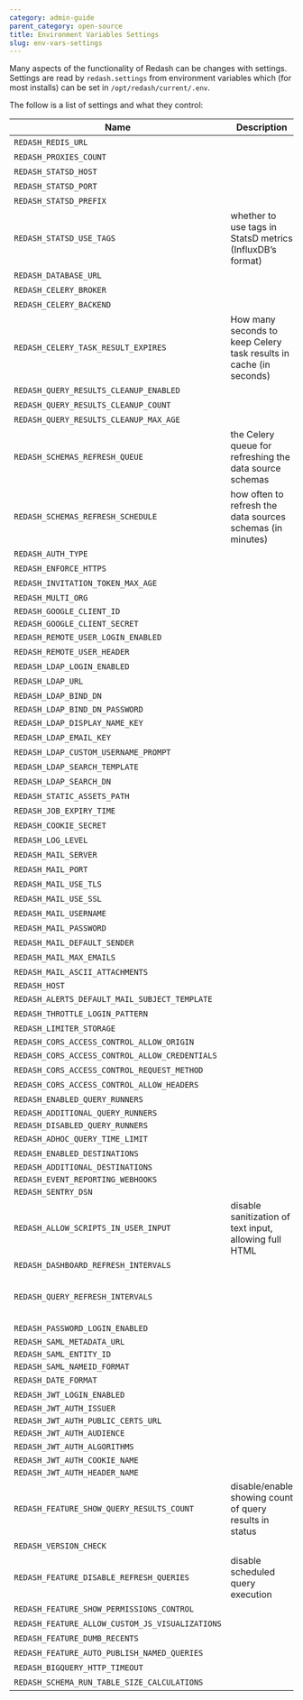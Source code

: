 ```yaml
---
category: admin-guide
parent_category: open-source
title: Environment Variables Settings
slug: env-vars-settings
---
```


Many aspects of the functionality of Redash can be changes with settings. Settings are read by `redash.settings` from environment variables which (for most installs) can be set in `/opt/redash/current/.env`.

The follow is a list of settings and what they control:

| Name                                            | Description                                                        | Default Value                                                                                                                              |
| ----------------------------------------------- | ------------------------------------------------------------------ | ------------------------------------------------------------------------------------------------------------------------------------------ |
| `REDASH_REDIS_URL`                              |                                                                    | “redis://localhost:6379/0”                                                                                                                 |
| `REDASH_PROXIES_COUNT`                          |                                                                    | 1                                                                                                                                          |
| `REDASH_STATSD_HOST`                            |                                                                    | 127.0.0.1                                                                                                                                  |
| `REDASH_STATSD_PORT`                            |                                                                    | 8125                                                                                                                                       |
| `REDASH_STATSD_PREFIX`                          |                                                                    | redash                                                                                                                                     |
| `REDASH_STATSD_USE_TAGS`                        | whether to use tags in StatsD metrics (InfluxDB’s format)          | false                                                                                                                                      |
| `REDASH_DATABASE_URL`                           |                                                                    | postgresql://postgres                                                                                                                      |
| `REDASH_CELERY_BROKER`                          |                                                                    | REDIS_URL                                                                                                                                  |
| `REDASH_CELERY_BACKEND`                         |                                                                    | CELERY_BROKER                                                                                                                              |
| `REDASH_CELERY_TASK_RESULT_EXPIRES`             | How many seconds to keep Celery task results in cache (in seconds) | 3600 \* 4                                                                                                                                  |
| `REDASH_QUERY_RESULTS_CLEANUP_ENABLED`          |                                                                    | true                                                                                                                                       |
| `REDASH_QUERY_RESULTS_CLEANUP_COUNT`            |                                                                    | 100                                                                                                                                        |
| `REDASH_QUERY_RESULTS_CLEANUP_MAX_AGE`          |                                                                    | 7                                                                                                                                          |
| `REDASH_SCHEMAS_REFRESH_QUEUE`                  | the Celery queue for refreshing the data source schemas            | celery                                                                                                                                     |
| `REDASH_SCHEMAS_REFRESH_SCHEDULE`               | how often to refresh the data sources schemas (in minutes)         | 30                                                                                                                                         |
| `REDASH_AUTH_TYPE`                              |                                                                    | api_key                                                                                                                                    |
| `REDASH_ENFORCE_HTTPS`                          |                                                                    | false                                                                                                                                      |
| `REDASH_INVITATION_TOKEN_MAX_AGE`               |                                                                    | 60 _ 60 _ 24 \* 7                                                                                                                          |
| `REDASH_MULTI_ORG`                              |                                                                    | false                                                                                                                                      |
| `REDASH_GOOGLE_CLIENT_ID`                       |                                                                    |                                                                                                                                            |
| `REDASH_GOOGLE_CLIENT_SECRET`                   |                                                                    |                                                                                                                                            |
| `REDASH_REMOTE_USER_LOGIN_ENABLED`              |                                                                    | false                                                                                                                                      |
| `REDASH_REMOTE_USER_HEADER`                     |                                                                    | X-Forwarded-Remote-User                                                                                                                    |
| `REDASH_LDAP_LOGIN_ENABLED`                     |                                                                    | false                                                                                                                                      |
| `REDASH_LDAP_URL`                               |                                                                    | None                                                                                                                                       |
| `REDASH_LDAP_BIND_DN`                           |                                                                    | None                                                                                                                                       |
| `REDASH_LDAP_BIND_DN_PASSWORD`                  |                                                                    |                                                                                                                                            |
| `REDASH_LDAP_DISPLAY_NAME_KEY`                  |                                                                    | displayName                                                                                                                                |
| `REDASH_LDAP_EMAIL_KEY`                         |                                                                    | mail                                                                                                                                       |
| `REDASH_LDAP_CUSTOM_USERNAME_PROMPT`            |                                                                    | LDAP/AD/SSO username:                                                                                                                      |
| `REDASH_LDAP_SEARCH_TEMPLATE`                   |                                                                    | (cn=%(username)s)                                                                                                                          |
| `REDASH_LDAP_SEARCH_DN`                         |                                                                    | REDASH_SEARCH_DN                                                                                                                           |
| `REDASH_STATIC_ASSETS_PATH`                     |                                                                    | ”../client/dist/”                                                                                                                          |
| `REDASH_JOB_EXPIRY_TIME`                        |                                                                    | 3600 \* 12                                                                                                                                 |
| `REDASH_COOKIE_SECRET`                          |                                                                    | c292a0a3aa32397cdb050e233733900f                                                                                                           |
| `REDASH_LOG_LEVEL`                              |                                                                    | INFO                                                                                                                                       |
| `REDASH_MAIL_SERVER`                            |                                                                    | localhost                                                                                                                                  |
| `REDASH_MAIL_PORT`                              |                                                                    | 25                                                                                                                                         |
| `REDASH_MAIL_USE_TLS`                           |                                                                    | false                                                                                                                                      |
| `REDASH_MAIL_USE_SSL`                           |                                                                    | false                                                                                                                                      |
| `REDASH_MAIL_USERNAME`                          |                                                                    | None                                                                                                                                       |
| `REDASH_MAIL_PASSWORD`                          |                                                                    | None                                                                                                                                       |
| `REDASH_MAIL_DEFAULT_SENDER`                    |                                                                    | None                                                                                                                                       |
| `REDASH_MAIL_MAX_EMAILS`                        |                                                                    | None                                                                                                                                       |
| `REDASH_MAIL_ASCII_ATTACHMENTS`                 |                                                                    | false                                                                                                                                      |
| `REDASH_HOST`                                   |                                                                    |                                                                                                                                            |
| `REDASH_ALERTS_DEFAULT_MAIL_SUBJECT_TEMPLATE`   |                                                                    | ({state}) {alert_name}                                                                                                                     |
| `REDASH_THROTTLE_LOGIN_PATTERN`                 |                                                                    | 50/hour                                                                                                                                    |
| `REDASH_LIMITER_STORAGE`                        |                                                                    | REDIS_URL                                                                                                                                  |
| `REDASH_CORS_ACCESS_CONTROL_ALLOW_ORIGIN`       |                                                                    |                                                                                                                                            |
| `REDASH_CORS_ACCESS_CONTROL_ALLOW_CREDENTIALS`  |                                                                    | false                                                                                                                                      |
| `REDASH_CORS_ACCESS_CONTROL_REQUEST_METHOD`     |                                                                    | GET, POST, PUT                                                                                                                             |
| `REDASH_CORS_ACCESS_CONTROL_ALLOW_HEADERS`      |                                                                    | Content-Type                                                                                                                               |
| `REDASH_ENABLED_QUERY_RUNNERS`                  |                                                                    | ”,”.join(default_query_runners)                                                                                                            |
| `REDASH_ADDITIONAL_QUERY_RUNNERS`               |                                                                    |                                                                                                                                            |
| `REDASH_DISABLED_QUERY_RUNNERS`                 |                                                                    |                                                                                                                                            |
| `REDASH_ADHOC_QUERY_TIME_LIMIT`                 |                                                                    | None                                                                                                                                       |
| `REDASH_ENABLED_DESTINATIONS`                   |                                                                    | ”,”.join(default_destinations)                                                                                                             |
| `REDASH_ADDITIONAL_DESTINATIONS`                |                                                                    |                                                                                                                                            |
| `REDASH_EVENT_REPORTING_WEBHOOKS`               |                                                                    |                                                                                                                                            |
| `REDASH_SENTRY_DSN`                             |                                                                    |                                                                                                                                            |
| `REDASH_ALLOW_SCRIPTS_IN_USER_INPUT`            | disable sanitization of text input, allowing full HTML             | false                                                                                                                                      |
| `REDASH_DASHBOARD_REFRESH_INTERVALS`            |                                                                    | 60,300,600,1800,3600,43200,86400                                                                                                           |
| `REDASH_QUERY_REFRESH_INTERVALS`                |                                                                    | 60, 300, 600, 900, 1800, 3600, 7200, 10800, 14400, 18000, 21600, 25200, 28800, 32400, 36000, 39600, 43200, 86400, 604800, 1209600, 2592000 |
| `REDASH_PASSWORD_LOGIN_ENABLED`                 |                                                                    | true                                                                                                                                       |
| `REDASH_SAML_METADATA_URL`                      |                                                                    |                                                                                                                                            |
| `REDASH_SAML_ENTITY_ID`                         |                                                                    |                                                                                                                                            |
| `REDASH_SAML_NAMEID_FORMAT`                     |                                                                    |                                                                                                                                            |
| `REDASH_DATE_FORMAT`                            |                                                                    | DD/MM/YY                                                                                                                                   |
| `REDASH_JWT_LOGIN_ENABLED`                      |                                                                    | false                                                                                                                                      |
| `REDASH_JWT_AUTH_ISSUER`                        |                                                                    |                                                                                                                                            |
| `REDASH_JWT_AUTH_PUBLIC_CERTS_URL`              |                                                                    |                                                                                                                                            |
| `REDASH_JWT_AUTH_AUDIENCE`                      |                                                                    |                                                                                                                                            |
| `REDASH_JWT_AUTH_ALGORITHMS`                    |                                                                    | HS256,RS256,ES256                                                                                                                          |
| `REDASH_JWT_AUTH_COOKIE_NAME`                   |                                                                    |                                                                                                                                            |
| `REDASH_JWT_AUTH_HEADER_NAME`                   |                                                                    |                                                                                                                                            |
| `REDASH_FEATURE_SHOW_QUERY_RESULTS_COUNT`       | disable/enable showing count of query results in status            | true                                                                                                                                       |
| `REDASH_VERSION_CHECK`                          |                                                                    | true                                                                                                                                       |
| `REDASH_FEATURE_DISABLE_REFRESH_QUERIES`        | disable scheduled query execution                                  | false                                                                                                                                      |
| `REDASH_FEATURE_SHOW_PERMISSIONS_CONTROL`       |                                                                    | false                                                                                                                                      |
| `REDASH_FEATURE_ALLOW_CUSTOM_JS_VISUALIZATIONS` |                                                                    | false                                                                                                                                      |
| `REDASH_FEATURE_DUMB_RECENTS`                   |                                                                    | false                                                                                                                                      |
| `REDASH_FEATURE_AUTO_PUBLISH_NAMED_QUERIES`     |                                                                    | true                                                                                                                                       |
| `REDASH_BIGQUERY_HTTP_TIMEOUT`                  |                                                                    | 600                                                                                                                                        |
| `REDASH_SCHEMA_RUN_TABLE_SIZE_CALCULATIONS`     |                                                                    | false                                                                                                                                      |
